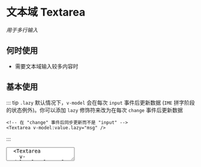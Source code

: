 # 文本域 Textarea

<GlobalElement />

*用于多行输入*

## 何时使用

- 需要文本域输入较多内容时

<script setup lang="ts">
import { ref, watchEffect } from 'vue'
const value = ref('')
const lazyValue = ref('')
watchEffect(() => {
  console.log('value', value.value)
})
watchEffect(() => {
  console.log('lazyValue', lazyValue.value)
})
function onChange(e: Event) {
  console.log('change', e)
}
function onEnter(e: KeyboardEvent) {
  console.log('enter', e)
}
</script>

## 基本使用

::: tip `.lazy`
默认情况下，`v-model` 会在每次 `input` 事件后更新数据 (`IME` 拼字阶段的状态例外)。你可以添加 `lazy` 修饰符来改为在每次 `change` 事件后更新数据

```vue
<!-- 在 "change" 事件后同步更新而不是 "input" -->
<Textarea v-model:value.lazy="msg" />
```

:::

<Space vertical :width="360">
  <Textarea v-model:value="value" placeholder="Basic usage rows 2" :rows="2" @change="onChange" @enter="onEnter" />
  <Textarea
    v-model:value.lazy="lazyValue"
    placeholder="Lazy usage rows 2"
    :rows="2"
    @change="onChange"
    @enter="onEnter"
  />
</Space>

::: details Show Code

```vue
<script setup lang="ts">
import { ref, watchEffect } from 'vue'
const value = ref('')
const lazyValue = ref('')
watchEffect(() => {
  console.log('value', value.value)
})
watchEffect(() => {
  console.log('lazyValue', lazyValue.value)
})
function onChange (e: Event) {
  console.log('change', e)
}
function onEnter (e: KeyboardEvent) {
  console.log('enter', e)
}
</script>
<template>
  <Space vertical :width="360">
    <Textarea v-model:value="value" placeholder="Basic usage rows 2" :rows="2" @change="onChange" @enter="onEnter" />
    <Textarea
      v-model:value.lazy="lazyValue"
      placeholder="Lazy usage rows 2"
      :rows="2"
      @change="onChange"
      @enter="onEnter"
    />
  </Space>
</template>
```

:::

## 适应文本高度的文本域

<Textarea
  :width="360"
  v-model:value="value"
  placeholder="Autosize height based on content lines"
  auto-size
/>

::: details Show Code

```vue
<script setup lang="ts">
import { ref } from 'vue'
const value = ref('')
watchEffect(() => {
  console.log('value', value.value)
})
</script>
<template>
  <Textarea
    :width="360"
    v-model:value="value"
    placeholder="Autosize height based on content lines"
    auto-size
  />
</template>
```

:::

## 自定义行数

<Textarea
  :width="360"
  v-model:value="value"
  placeholder="Autosize height with minimum and maximum number of lines"
  :auto-size="{ minRows: 2, maxRows: 5 }"
/>

::: details Show Code

```vue
<script setup lang="ts">
import { ref } from 'vue'
const value = ref('')
watchEffect(() => {
  console.log('value', value.value)
})
</script>
<template>
  <Textarea
    :width="360"
    v-model:value="value"
    placeholder="Autosize height with minimum and maximum number of lines"
    :auto-size="{ minRows: 2, maxRows: 5 }"
  />
</template>
```

:::

## 带清除图标

<Textarea :width="360" v-model:value="value" placeholder="textarea with clear icon" allow-clear />

::: details Show Code

```vue
<script setup lang="ts">
import { ref } from 'vue'
const value = ref('')
watchEffect(() => {
  console.log('value', value.value)
})
</script>
<template>
  <Textarea :width="360" v-model:value="value" placeholder="textarea with clear icon" allow-clear />
</template>
```

:::

## 带数字提示

<Textarea :width="360" v-model:value="value" placeholder="textarea with show count" show-count :maxlength="10" />

::: details Show Code

```vue
<script setup lang="ts">
import { ref } from 'vue'
const value = ref('')
watchEffect(() => {
  console.log('value', value.value)
})
</script>
<template>
  <Textarea :width="360" v-model:value="value" placeholder="textarea with show count" show-count :maxlength="10" />
</template>
```

:::

## 禁用

<Textarea :width="360" v-model:value="value" placeholder="disabled textarea" disabled />

::: details Show Code

```vue
<script setup lang="ts">
import { ref } from 'vue'
const value = ref('')
</script>
<template>
  <Textarea :width="360" v-model:value="value" placeholder="disabled textarea" disabled />
</template>
```

:::

## APIs

### Textarea

参数 | 说明 | 类型 | 默认值
:-- | :-- | :-- | :--
width | 文本域宽度，单位 `px` | string &#124; number | '100%'
allowClear | 可以点击清除图标删除内容 | boolean | false
autoSize | 自适应内容高度 | boolean &#124; {minRows\?: number, maxRows?: number} | false
disabled | 是否禁用 | boolean | false
placeholder | 文本域输入的占位符 | string | undefined
maxlength | 文字最大长度 | number | undefined
showCount | 是否展示字数 | boolean | false
value <Tag color="cyan">v-model</Tag> | 文本域内容 | string | undefined

## Events

名称 | 说明 | 类型
:-- | :-- | :--
change | 文本域内容变化时的回调 | (e: Event) => void
enter | 按下回车的回调 | (e: Event) => void
